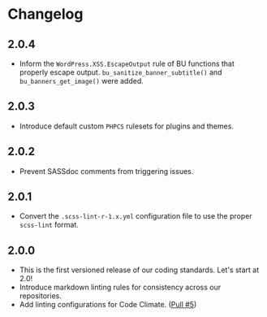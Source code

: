 # Changelog

## 2.0.4

- Inform the `WordPress.XSS.EscapeOutput` rule of BU functions that properly escape output. `bu_sanitize_banner_subtitle()` and
`bu_banners_get_image()` were added.

## 2.0.3

- Introduce default custom `PHPCS` rulesets for plugins and themes.

## 2.0.2

- Prevent SASSdoc comments from triggering issues.

## 2.0.1

- Convert the `.scss-lint-r-1.x.yml` configuration file to use the proper
 `scss-lint` format. 

## 2.0.0

- This is the first versioned release of our coding standards. Let's start at
 2.0!
- Introduce markdown linting rules for consistency across our repositories.
- Add linting configurations for Code Climate. ([Pull #5](https://github.com/bu-ist/coding-standards/pull/5))
